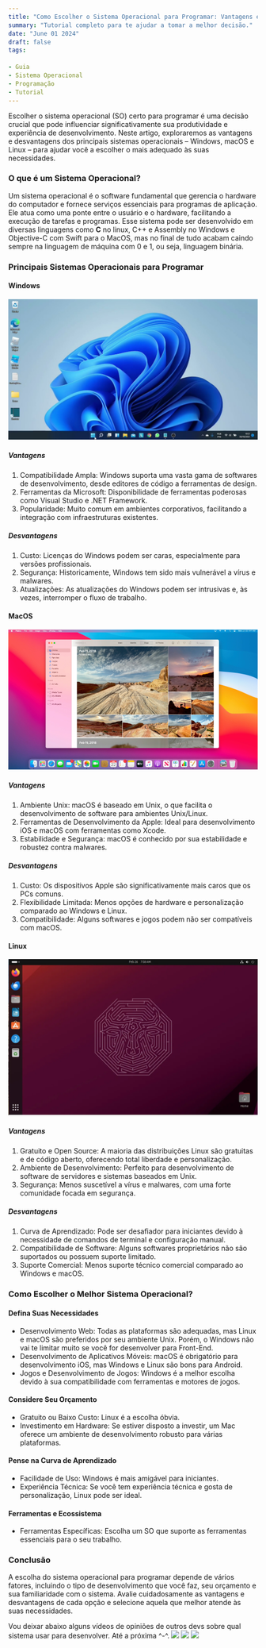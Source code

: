 ```yaml
---
title: "Como Escolher o Sistema Operacional para Programar: Vantagens e Desvantagens"
summary: "Tutorial completo para te ajudar a tomar a melhor decisão."
date: "June 01 2024"
draft: false
tags:

- Guia
- Sistema Operacional
- Programação
- Tutorial
---
```

Escolher o sistema operacional (SO) certo para programar é uma decisão crucial que pode influenciar significativamente sua produtividade e experiência de desenvolvimento. Neste artigo, exploraremos as vantagens e desvantagens dos principais sistemas operacionais – Windows, macOS e Linux – para ajudar você a escolher o mais adequado às suas necessidades.

### O que é um Sistema Operacional?
Um sistema operacional é o software fundamental que gerencia o hardware do computador e fornece serviços essenciais para programas de aplicação. Ele atua como uma ponte entre o usuário e o hardware, facilitando a execução de tarefas e programas. Esse sistema pode ser desenvolvido em diversas linguagens como **C** no linux, C++ e Assembly no Windows e Objective-C com Swift para o MacOS, mas no final de tudo acabam caindo sempre na linguagem de máquina com 0 e 1, ou seja, linguagem binária. 

### Principais Sistemas Operacionais para Programar
#### Windows
![Interface Windows](./interface_windows_11.jpg)
##### Vantagens
1. Compatibilidade Ampla: Windows suporta uma vasta gama de softwares de desenvolvimento, desde editores de código a ferramentas de design.
2. Ferramentas da Microsoft: Disponibilidade de ferramentas poderosas como Visual Studio e .NET Framework.
3. Popularidade: Muito comum em ambientes corporativos, facilitando a integração com infraestruturas existentes.
##### Desvantagens
1. Custo: Licenças do Windows podem ser caras, especialmente para versões profissionais.
2. Segurança: Historicamente, Windows tem sido mais vulnerável a vírus e malwares.
3. Atualizações: As atualizações do Windows podem ser intrusivas e, às vezes, interromper o fluxo de trabalho.

#### MacOS
![Interface MacOS](./macos_interface.png)
##### Vantagens
1. Ambiente Unix: macOS é baseado em Unix, o que facilita o desenvolvimento de software para ambientes Unix/Linux.
2. Ferramentas de Desenvolvimento da Apple: Ideal para desenvolvimento iOS e macOS com ferramentas como Xcode.
3. Estabilidade e Segurança: macOS é conhecido por sua estabilidade e robustez contra malwares.
##### Desvantagens
1. Custo: Os dispositivos Apple são significativamente mais caros que os PCs comuns.
2. Flexibilidade Limitada: Menos opções de hardware e personalização comparado ao Windows e Linux.
3. Compatibilidade: Alguns softwares e jogos podem não ser compatíveis com macOS.

#### Linux
![Interface Linux](./ubuntu-interface.webp)
##### Vantagens
1. Gratuito e Open Source: A maioria das distribuições Linux são gratuitas e de código aberto, oferecendo total liberdade e personalização.
2. Ambiente de Desenvolvimento: Perfeito para desenvolvimento de software de servidores e sistemas baseados em Unix.
3. Segurança: Menos suscetível a vírus e malwares, com uma forte comunidade focada em segurança.
##### Desvantagens
1. Curva de Aprendizado: Pode ser desafiador para iniciantes devido à necessidade de comandos de terminal e configuração manual.
2. Compatibilidade de Software: Alguns softwares proprietários não são suportados ou possuem suporte limitado.
3. Suporte Comercial: Menos suporte técnico comercial comparado ao Windows e macOS.

### Como Escolher o Melhor Sistema Operacional?
#### Defina Suas Necessidades
- Desenvolvimento Web: Todas as plataformas são adequadas, mas Linux e macOS são preferidos por seu ambiente Unix. Porém, o Windows não vai te limitar muito se você for desenvolver para Front-End.
- Desenvolvimento de Aplicativos Móveis: macOS é obrigatório para desenvolvimento iOS, mas Windows e Linux são bons para Android.
- Jogos e Desenvolvimento de Jogos: Windows é a melhor escolha devido à sua compatibilidade com ferramentas e motores de jogos.

#### Considere Seu Orçamento
- Gratuito ou Baixo Custo: Linux é a escolha óbvia.
- Investimento em Hardware: Se estiver disposto a investir, um Mac oferece um ambiente de desenvolvimento robusto para várias plataformas.

#### Pense na Curva de Aprendizado
- Facilidade de Uso: Windows é mais amigável para iniciantes.
- Experiência Técnica: Se você tem experiência técnica e gosta de personalização, Linux pode ser ideal.

#### Ferramentas e Ecossistema
- Ferramentas Específicas: Escolha um SO que suporte as ferramentas essenciais para o seu trabalho.

### Conclusão
A escolha do sistema operacional para programar depende de vários fatores, incluindo o tipo de desenvolvimento que você faz, seu orçamento e sua familiaridade com o sistema. Avalie cuidadosamente as vantagens e desvantagens de cada opção e selecione aquela que melhor atende às suas necessidades.

Vou deixar abaixo alguns vídeos de opiniões de outros devs sobre qual sistema usar para desenvolver. Até a próxima ^-^.
[![](https://markdown-videos-api.jorgenkh.no/youtube/5by78s9rv2s?si=w-WtDuoW9sexlh41)](https://youtu.be/5by78s9rv2s?si=w-WtDuoW9sexlh41)
[![](https://markdown-videos-api.jorgenkh.no/youtube/kkbFqCNgFlE?si=xokN7N_3zXu270O9)](https://youtu.be/kkbFqCNgFlE?si=xokN7N_3zXu270O9)
[![](https://markdown-videos-api.jorgenkh.no/youtube/nkAzAZw9VT0?si=UQgfLQzAnPwsfGAw)](https://youtu.be/nkAzAZw9VT0?si=UQgfLQzAnPwsfGAw)

